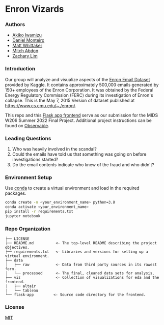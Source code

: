 # Enron Vizards

### Authors
- [Akiko Iwamizu](https://github.com/akikoiwamizu)
- [Daniel Monteiro](https://github.com/dmonteiro84)
- [Matt Whittaker](https://github.com/mattwhittaker)
- [Mitch Abdon](https://github.com/mitchabdon)
- [Zachary Lim](https://github.com/zachlim98)

### Introduction

Our group will analyze and visualize aspects of the [Enron Email Dataset](https://www.kaggle.com/datasets/wcukierski/enron-email-dataset) provided by Kaggle. It contains approximately 500,000 emails generated by 150+ employees of the Enron Corporation. It was obtained by the Federal Energy Regulatory Commission (FERC) during its investigation of Enron's collapse. This is the May 7, 2015 Version of dataset published at https://www.cs.cmu.edu/~./enron/.

This repo and this [Flask app frontend](https://apps-summer22.ischool.berkeley.edu/enron-vizards/) serve as our submission for the MIDS W209 Summer 2022 Final Project. Additional project instructions can be found on [Observable](https://observablehq.com/@berkeleyvis/final-project?collection=@berkeleyvis/course-home).

### Leading Questions

1. Who was heavily involved in the scandal?
2. Could the emails have told us that something was going on before investigations started?
3. Do the email contents indicate who knew of the fraud and who didn’t?

### Environment Setup

Use [conda](https://www.anaconda.com/products/individual) to create a virtual environment and load in the required packages.

```bash
conda create -n <your_environment_name> python=3.8
conda activate <your_environment_name>
pip install -r requirements.txt
jupyter notebook
```

### Repo Organization

    ├── LICENSE
    ├── README.md          <- The top-level README describing the project objectives.
    ├── requirements.txt   <- Libraries and versions for setting up a virtual environment.
    ├── data
    │   ├── raw            <- Data from third party sources in its rawest form.
    │   └── processed      <- The final, cleaned data sets for analysis.
    ├── viz                <- Collection of visualizations for eda and the frontend.
    |   ├── altair          
    |   └── tableau        
    └── flask-app         <- Source code directory for the frontend.

### License
[MIT](https://github.com/akikoiwamizu/enron-vizards/blob/main/LICENSE)
